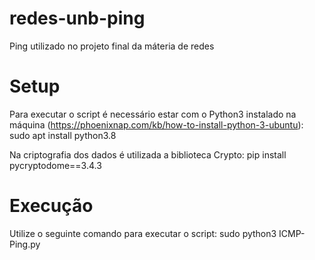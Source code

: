 # redes-unb-ping
Ping utilizado no projeto final da máteria de redes

# Setup
Para executar o script é necessário estar com o Python3 instalado na máquina (https://phoenixnap.com/kb/how-to-install-python-3-ubuntu): 
sudo apt install python3.8

Na criptografia dos dados é utilizada a biblioteca Crypto: 
pip install pycryptodome==3.4.3


# Execução
Utilize o seguinte comando para executar o script:
sudo python3 ICMP-Ping.py 

